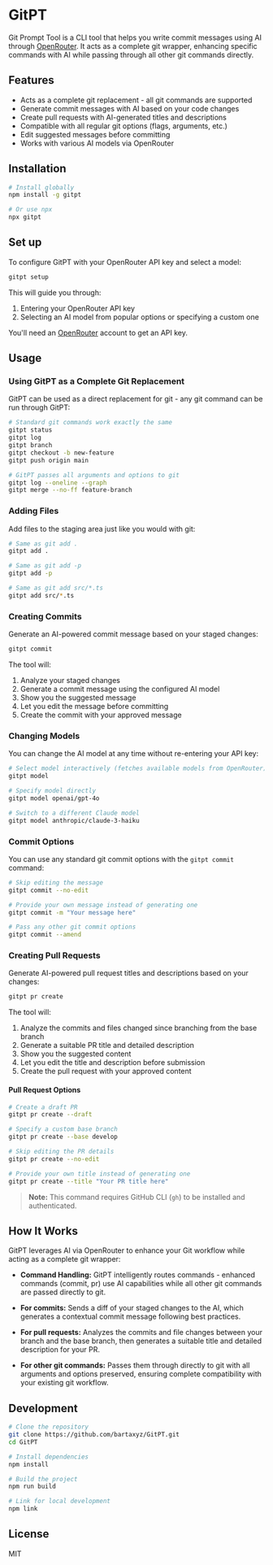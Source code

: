# GitPT

Git Prompt Tool is a CLI tool that helps you write commit messages using AI through [OpenRouter](https://openrouter.ai/). It acts as a complete git wrapper, enhancing specific commands with AI while passing through all other git commands directly.

## Features

- Acts as a complete git replacement - all git commands are supported
- Generate commit messages with AI based on your code changes
- Create pull requests with AI-generated titles and descriptions
- Compatible with all regular git options (flags, arguments, etc.)
- Edit suggested messages before committing
- Works with various AI models via OpenRouter

## Installation

```bash
# Install globally
npm install -g gitpt

# Or use npx
npx gitpt
```

## Set up

To configure GitPT with your OpenRouter API key and select a model:

```bash
gitpt setup
```

This will guide you through:
1. Entering your OpenRouter API key
2. Selecting an AI model from popular options or specifying a custom one

You'll need an [OpenRouter](https://openrouter.ai/) account to get an API key.

## Usage

### Using GitPT as a Complete Git Replacement

GitPT can be used as a direct replacement for git - any git command can be run through GitPT:

```bash
# Standard git commands work exactly the same
gitpt status
gitpt log
gitpt branch
gitpt checkout -b new-feature
gitpt push origin main

# GitPT passes all arguments and options to git
gitpt log --oneline --graph
gitpt merge --no-ff feature-branch
```

### Adding Files

Add files to the staging area just like you would with git:

```bash
# Same as git add .
gitpt add .

# Same as git add -p
gitpt add -p

# Same as git add src/*.ts
gitpt add src/*.ts
```

### Creating Commits

Generate an AI-powered commit message based on your staged changes:

```bash
gitpt commit
```

The tool will:
1. Analyze your staged changes
2. Generate a commit message using the configured AI model
3. Show you the suggested message
4. Let you edit the message before committing
5. Create the commit with your approved message

### Changing Models

You can change the AI model at any time without re-entering your API key:

```bash
# Select model interactively (fetches available models from OpenRouter)
gitpt model

# Specify model directly
gitpt model openai/gpt-4o

# Switch to a different Claude model
gitpt model anthropic/claude-3-haiku
```

### Commit Options

You can use any standard git commit options with the `gitpt commit` command:

```bash
# Skip editing the message
gitpt commit --no-edit

# Provide your own message instead of generating one
gitpt commit -m "Your message here"

# Pass any other git commit options
gitpt commit --amend
```

### Creating Pull Requests

Generate AI-powered pull request titles and descriptions based on your changes:

```bash
gitpt pr create
```

The tool will:
1. Analyze the commits and files changed since branching from the base branch
2. Generate a suitable PR title and detailed description
3. Show you the suggested content
4. Let you edit the title and description before submission
5. Create the pull request with your approved content

#### Pull Request Options

```bash
# Create a draft PR
gitpt pr create --draft

# Specify a custom base branch
gitpt pr create --base develop

# Skip editing the PR details
gitpt pr create --no-edit

# Provide your own title instead of generating one
gitpt pr create --title "Your PR title here"
```

> **Note:** This command requires GitHub CLI (`gh`) to be installed and authenticated.

## How It Works

GitPT leverages AI via OpenRouter to enhance your Git workflow while acting as a complete git wrapper:

- **Command Handling:** GitPT intelligently routes commands - enhanced commands (commit, pr) use AI capabilities while all other git commands are passed directly to git.

- **For commits:** Sends a diff of your staged changes to the AI, which generates a contextual commit message following best practices.

- **For pull requests:** Analyzes the commits and file changes between your branch and the base branch, then generates a suitable title and detailed description for your PR.

- **For other git commands:** Passes them through directly to git with all arguments and options preserved, ensuring complete compatibility with your existing git workflow.

## Development

```bash
# Clone the repository
git clone https://github.com/bartaxyz/GitPT.git
cd GitPT

# Install dependencies
npm install

# Build the project
npm run build

# Link for local development
npm link
```

## License

MIT